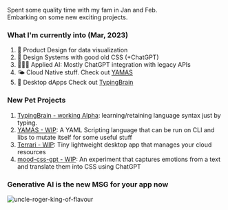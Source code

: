 Spent some quality time with my fam in Jan and Feb. <br />
Embarking on some new exciting projects. <br />

### What I'm currently into (Mar, 2023)
1. 🤩 Product Design for data visualization
2. 🎨 Design Systems with good old CSS (+ChatGPT)
3. 👩🏽‍🎨 Applied AI: Mostly ChatGPT integration with legacy APIs
4. 🌤️ Cloud Native stuff. Check out [YAMAS](https://github.com/the-watchmaker/yamas)
5. 📡 Desktop dApps Check out [TypingBrain](https://github.com/the-watchmaker/typingbrain) 

### New Pet Projects
1. [TypingBrain - working Alpha](https://github.com/the-watchmaker/typingbrain): learning/retaining language syntax just by typing. 
2. [YAMAS - WIP](https://github.com/the-watchmaker/yamas): A YAML Scripting language that can be run on CLI and libs to mutate itself for some useful stuff
3. [Terrari - WIP](https://github.com/the-watchmaker/terrari): Tiny lightweight desktop app that manages your cloud resources
4. [mood-css-gpt - WIP](https://github.com/the-watchmaker/mood-css-gpt): An experiment that captures emotions from a text and translate them into CSS using ChatGPT

### Generative AI is the new MSG for your app now
![uncle-roger-king-of-flavour](https://user-images.githubusercontent.com/4682613/221276183-9622da64-1231-445e-9ae4-aeea30db95e5.gif)

